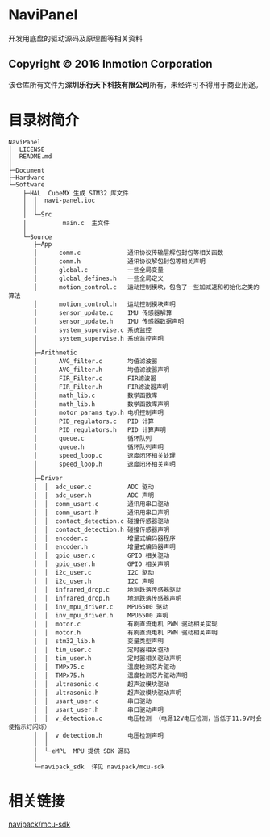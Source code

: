 # NaviPanel

开发用底盘的驱动源码及原理图等相关资料

## Copyright &copy; 2016 Inmotion Corporation
该仓库所有文件为**深圳乐行天下科技有限公司**所有，未经许可不得用于商业用途。

# 目录树简介
    NaviPanel
    │  LICENSE
    │  README.md
    │
    ├─Document
    ├─Hardware
    └─Software
        ├─HAL  CubeMX 生成 STM32 库文件
        │  │  navi-panel.ioc
        │  │
        │  └─Src
        │          main.c  主文件
        │
        └─Source
           ├─App
           │      comm.c             通讯协议传输层解包封包等相关函数
           │      comm.h             通讯协议解包封包等相关声明
           │      global.c           一些全局变量
           │      global_defines.h   一些全局定义
           │      motion_control.c   运动控制模块，包含了一些加减速和初始化之类的算法
           │      motion_control.h   运动控制模块声明
           │      sensor_update.c    IMU 传感器解算
           │      sensor_update.h    IMU 传感器数据声明
           │      system_supervise.c 系统监控
           │      system_supervise.h 系统监控声明
           │
           ├─Arithmetic
           │      AVG_filter.c       均值滤波器   
           │      AVG_filter.h       均值滤波器声明   
           │      FIR_Filter.c       FIR滤波器   
           │      FIR_Filter.h       FIR滤波器声明   
           │      math_lib.c         数学函数库   
           │      math_lib.h         数学函数库声明   
           │      motor_params_typ.h 电机控制声明
           │      PID_regulators.c   PID 计算   
           │      PID_regulators.h   PID 计算声明   
           │      queue.c            循环队列   
           │      queue.h            循环队列声明   
           │      speed_loop.c       速度闭环相关处理   
           │      speed_loop.h       速度闭环相关声明   
           │
           ├─Driver
           │  │  adc_user.c          ADC 驱动
           │  │  adc_user.h          ADC 声明
           │  │  comm_usart.c        通讯用串口驱动   
           │  │  comm_usart.h        通讯用串口声明   
           │  │  contact_detection.c 碰撞传感器驱动
           │  │  contact_detection.h 碰撞传感器声明   
           │  │  encoder.c           增量式编码器程序   
           │  │  encoder.h           增量式编码器声明  
           │  │  gpio_user.c         GPIO 相关驱动   
           │  │  gpio_user.h         GPIO 相关声明   
           │  │  i2c_user.c          I2C 驱动   
           │  │  i2c_user.h          I2C 声明   
           │  │  infrared_drop.c     地测跌落传感器驱动   
           │  │  infrared_drop.h     地测跌落传感器声明   
           │  │  inv_mpu_driver.c    MPU6500 驱动
           │  │  inv_mpu_driver.h    MPU6500 声明  
           │  │  motor.c             有刷直流电机 PWM 驱动相关实现   
           │  │  motor.h             有刷直流电机 PWM 驱动相关声明   
           │  │  stm32_lib.h         变量类型声明
           │  │  tim_user.c          定时器相关驱动   
           │  │  tim_user.h          定时器相关驱动声明  
           │  │  TMPx75.c            温度检测芯片驱动   
           │  │  TMPx75.h            温度检测芯片驱动声明   
           │  │  ultrasonic.c        超声波模块驱动   
           │  │  ultrasonic.h        超声波模块驱动声明   
           │  │  usart_user.c        串口驱动   
           │  │  usart_user.h        串口驱动声明   
           │  │  v_detection.c       电压检测 （电源12V电压检测，当低于11.9V时会使指示灯闪烁）
           │  │  v_detection.h       电压检测声明   
           │  │
           │  └─eMPL  MPU 提供 SDK 源码
           │
           └─navipack_sdk  详见 navipack/mcu-sdk

# 相关链接
[navipack/mcu-sdk](https://github.com/navipack/mcu-sdk)